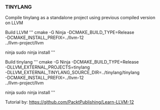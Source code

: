 ### TINYLANG ###

Compile tinylang as a standalone project using previous compiled version on LLVM

Build LLVM
'''
cmake -G Ninja -DCMAKE_BUILD_TYPE=Release \
-DCMAKE_INSTALL_PREFIX=../llvm-12 \
../llvm-project/llvm

ninja
sudo ninja install
'''

Build tinylang
'''
cmake -G Ninja -DCMAKE_BUILD_TYPE=Release \
-DLLVM_EXTERNAL_PROJECTS=tinylang \
-DLLVM_EXTERNAL_TINYLANG_SOURCE_DIR=../tinylang/tinylang \
-DCMAKE_INSTALL_PREFIX=../llvm-12 \
../llvm-project/llvm

ninja
sudo ninja install
'''

Tutorial by: https://github.com/PacktPublishing/Learn-LLVM-12

